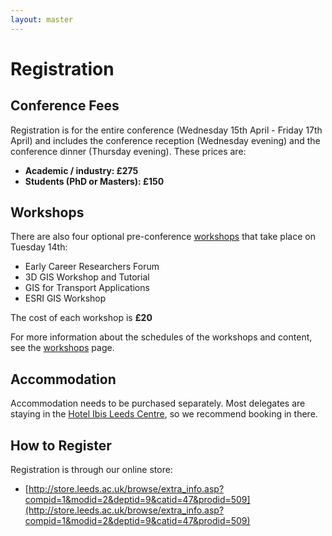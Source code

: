 ```yaml
---
layout: master
---
```


Registration
============

Conference Fees
---------------

Registration is for the entire conference (Wednesday 15th April - Friday 17th April) and includes the conference reception (Wednesday evening) and the conference dinner (Thursday evening). These prices are:

 - **Academic / industry: £275**
 - **Students (PhD or Masters): £150**
 
Workshops
---------

There are also four optional pre-conference [workshops](workshops.html) that take place on Tuesday 14th:

 - Early Career Researchers Forum
 - 3D GIS Workshop and Tutorial
 - GIS for Transport Applications
 - ESRI GIS Workshop
 
The cost of each workshop is **£20**

For more information about the schedules of the workshops and content, see the [workshops](workshops.html) page.

Accommodation
-------------

Accommodation needs to be purchased separately. Most delegates are staying in the 
[Hotel Ibis Leeds Centre](http://www.ibis.com/gb/hotel-3652-ibis-leeds-centre/index.shtml), so we recommend booking in there.


How to Register
---------------

Registration is through our online store:

 - [http://store.leeds.ac.uk/browse/extra_info.asp?compid=1&modid=2&deptid=9&catid=47&prodid=509](http://store.leeds.ac.uk/browse/extra_info.asp?compid=1&modid=2&deptid=9&catid=47&prodid=509)
